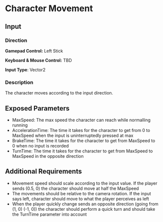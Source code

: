 # Character Movement

## Input
### Direction
**Gamepad Control:** Left Stick

**Keyboard & Mouse Control:** TBD

**Input Type**: Vector2

### Description

The character moves according to the input direction.

## Exposed Parameters
- MaxSpeed: The max speed the character can reach while normalling running
- AccelerationTime: The time it takes for the character to get from 0 to MaxSpeed when the input is uninterruptedly pressed at max
- BrakeTime: The time it takes for the character to get from MaxSpeed to 0 when no input is recorded
- TurnTime: The time it takes for the character to get from MaxSpeed to MaxSpeed in the opposite direction

## Additional Requirements
- Movement speed should scale according to the input value. If the player sends (0.5, 0) the character should move at half the MaxSpeed
- The movements should be relative to the camera rotation. If the input says left, character should move to what the player perceives as left
- When the player quickly change sends an opposite direction (going from (1, 0) (-1, 0)) the character should perform a quick turn and should take the TurnTime parameter into account
